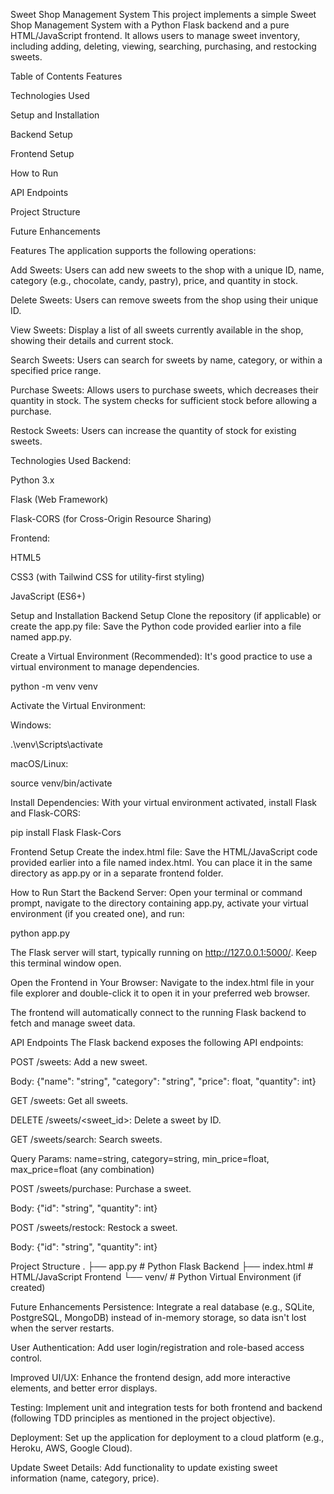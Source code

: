 Sweet Shop Management System
This project implements a simple Sweet Shop Management System with a Python Flask backend and a pure HTML/JavaScript frontend. It allows users to manage sweet inventory, including adding, deleting, viewing, searching, purchasing, and restocking sweets.

Table of Contents
Features

Technologies Used

Setup and Installation

Backend Setup

Frontend Setup

How to Run

API Endpoints

Project Structure

Future Enhancements

Features
The application supports the following operations:

Add Sweets: Users can add new sweets to the shop with a unique ID, name, category (e.g., chocolate, candy, pastry), price, and quantity in stock.

Delete Sweets: Users can remove sweets from the shop using their unique ID.

View Sweets: Display a list of all sweets currently available in the shop, showing their details and current stock.

Search Sweets: Users can search for sweets by name, category, or within a specified price range.

Purchase Sweets: Allows users to purchase sweets, which decreases their quantity in stock. The system checks for sufficient stock before allowing a purchase.

Restock Sweets: Users can increase the quantity of stock for existing sweets.

Technologies Used
Backend:

Python 3.x

Flask (Web Framework)

Flask-CORS (for Cross-Origin Resource Sharing)

Frontend:

HTML5

CSS3 (with Tailwind CSS for utility-first styling)

JavaScript (ES6+)

Setup and Installation
Backend Setup
Clone the repository (if applicable) or create the app.py file:
Save the Python code provided earlier into a file named app.py.

Create a Virtual Environment (Recommended):
It's good practice to use a virtual environment to manage dependencies.

python -m venv venv

Activate the Virtual Environment:

Windows:

.\venv\Scripts\activate

macOS/Linux:

source venv/bin/activate

Install Dependencies:
With your virtual environment activated, install Flask and Flask-CORS:

pip install Flask Flask-Cors

Frontend Setup
Create the index.html file:
Save the HTML/JavaScript code provided earlier into a file named index.html. You can place it in the same directory as app.py or in a separate frontend folder.

How to Run
Start the Backend Server:
Open your terminal or command prompt, navigate to the directory containing app.py, activate your virtual environment (if you created one), and run:

python app.py

The Flask server will start, typically running on http://127.0.0.1:5000/. Keep this terminal window open.

Open the Frontend in Your Browser:
Navigate to the index.html file in your file explorer and double-click it to open it in your preferred web browser.

The frontend will automatically connect to the running Flask backend to fetch and manage sweet data.

API Endpoints
The Flask backend exposes the following API endpoints:

POST /sweets: Add a new sweet.

Body: {"name": "string", "category": "string", "price": float, "quantity": int}

GET /sweets: Get all sweets.

DELETE /sweets/<sweet_id>: Delete a sweet by ID.

GET /sweets/search: Search sweets.

Query Params: name=string, category=string, min_price=float, max_price=float (any combination)

POST /sweets/purchase: Purchase a sweet.

Body: {"id": "string", "quantity": int}

POST /sweets/restock: Restock a sweet.

Body: {"id": "string", "quantity": int}

Project Structure
.
├── app.py              # Python Flask Backend
├── index.html          # HTML/JavaScript Frontend
└── venv/               # Python Virtual Environment (if created)

Future Enhancements
Persistence: Integrate a real database (e.g., SQLite, PostgreSQL, MongoDB) instead of in-memory storage, so data isn't lost when the server restarts.

User Authentication: Add user login/registration and role-based access control.

Improved UI/UX: Enhance the frontend design, add more interactive elements, and better error displays.

Testing: Implement unit and integration tests for both frontend and backend (following TDD principles as mentioned in the project objective).

Deployment: Set up the application for deployment to a cloud platform (e.g., Heroku, AWS, Google Cloud).

Update Sweet Details: Add functionality to update existing sweet information (name, category, price).